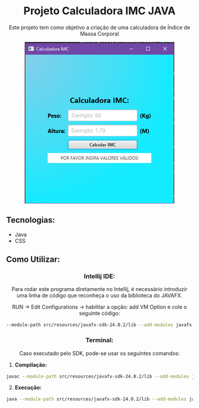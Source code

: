 <h1 align="center">Projeto Calculadora IMC JAVA</h1>

<p align="center">Este projeto tem como objetivo a criação de uma calculadora de Índice de Massa Corporal</p>

<p align = "center">
  <img alt="project image" src="/src/resources/sample.png">
</p>

##  Tecnologias:

- Java
- CSS

## Como Utilizar:
<h3 align="center">Intellij IDE:</h3>

<p align="center">
  Para rodar este programa diretamente no Intellij, é necessário introduzir uma linha de código que reconheça o uso da biblioteca do JAVAFX.
</p>

<p align="center">
  RUN -> Edit Configurations -> habilitar a opção: add VM Option e cole o seguinte código:
</p>

<p align="center">

```bash
--module-path src/resources/javafx-sdk-24.0.2/lib --add-modules javafx.controls,javafx.fxml
```
<p/>

 

<h3 align="center">Terminal:</h3>

<p align="center"> Caso executado pelo SDK, pode-se usar os seguintes comandos:</p>

1. **Compilação:**

```bash
javac --module-path src/resources/javafx-sdk-24.0.2/lib --add-modules javafx.controls,javafx.fxml -d out src/Interface.java
```

2. **Execução:** 

```bash
java --module-path src/resources/javafx-sdk-24.0.2/lib --add-modules javafx.controls,javafx.fxml -cp out Interface
```